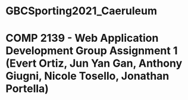 # GBCSporting2021_Caeruleum
# COMP 2139 - Web Application Development Group Assignment 1 (Evert Ortiz, Jun Yan Gan, Anthony Giugni, Nicole Tosello, Jonathan Portella)
